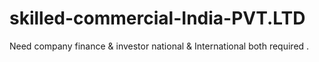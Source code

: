 # skilled-commercial-India-PVT.LTD
Need  company finance &amp; investor national &amp; International both  required .
